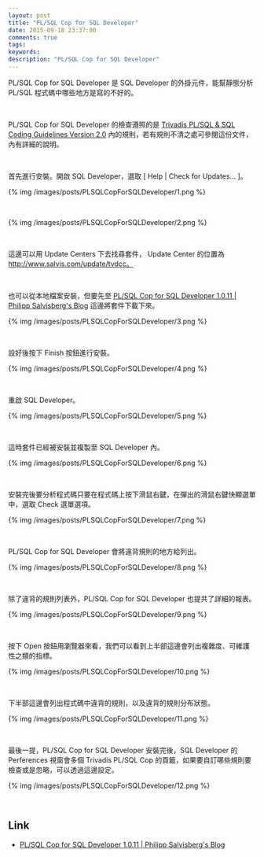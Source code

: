 ```yaml
---
layout: post
title: "PL/SQL Cop for SQL Developer"
date: 2015-09-18 23:37:00
comments: true
tags: 
keywords: 
description: "PL/SQL Cop for SQL Developer"
---
```


PL/SQL Cop for SQL Developer 是 SQL Developer 的外掛元件，能幫靜態分析 PL/SQL 程式碼中哪些地方是寫的不好的。  

<!-- More -->

<br/>


PL/SQL Cop for SQL Developer 的檢查遵照的是 [Trivadis PL/SQL &  SQL Coding Guidelines Version 2.0](http://www.trivadis.com/sites/default/files/downloads/PLSQL_and_SQL_Coding_Guidelines_2_0_HiRes.pdf) 內的規則，若有規則不清之處可參閱這份文件，內有詳細的說明。  

<br/>


首先進行安裝。開啟 SQL Developer，選取 [ Help | Check for Updates... ]。  

{% img /images/posts/PLSQLCopForSQLDeveloper/1.png %}

<br/>


{% img /images/posts/PLSQLCopForSQLDeveloper/2.png %}

<br/>

這邊可以用 Update Centers 下去找尋套件， Update Center 的位置為 http://www.salvis.com/update/tvdcc。  

<br/>


也可以從本地檔案安裝，但要先至 [PL/SQL Cop for SQL Developer 1.0.11 | Philipp Salvisberg's Blog](https://www.salvis.com/blog/downloads/tvdcc-trivadis-plsql-sql-codechecker-for-sql-developer/) 這邊將套件下載下來。  

{% img /images/posts/PLSQLCopForSQLDeveloper/3.png %}

<br/>


設好後按下 Finish 按鈕進行安裝。  

{% img /images/posts/PLSQLCopForSQLDeveloper/4.png %}

<br/>


重啟 SQL Developer。  

{% img /images/posts/PLSQLCopForSQLDeveloper/5.png %}

<br/>


這時套件已經被安裝並複製至 SQL Developer 內。  

{% img /images/posts/PLSQLCopForSQLDeveloper/6.png %}

<br/>


安裝完後要分析程式碼只要在程式碼上按下滑鼠右鍵，在彈出的滑鼠右鍵快顯選單中，選取 Check 選單選項。  

{% img /images/posts/PLSQLCopForSQLDeveloper/7.png %}

<br/>


PL/SQL Cop for SQL Developer 會將違背規則的地方給列出。  

{% img /images/posts/PLSQLCopForSQLDeveloper/8.png %}

<br/>


除了違背的規則列表外，PL/SQL Cop for SQL Developer 也提共了詳細的報表。  

{% img /images/posts/PLSQLCopForSQLDeveloper/9.png %}

<br/>


按下 Open 按鈕用瀏覽器來看，我們可以看到上半部這邊會列出複雜度、可維護性之類的指標。  

{% img /images/posts/PLSQLCopForSQLDeveloper/10.png %}

<br/>


下半部這邊會列出程式碼中違背的規則，以及違背的規則分布狀態。  

{% img /images/posts/PLSQLCopForSQLDeveloper/11.png %}

<br/>


最後一提，PL/SQL Cop for SQL Developer 安裝完後，SQL Developer 的 Perferences 視窗會多個 Trivadis PL/SQL Cop 的頁籤，如果要自訂哪些規則要檢查或是忽略，可以透過這邊設定。  

{% img /images/posts/PLSQLCopForSQLDeveloper/12.png %}

<br/>


Link
----
* [PL/SQL Cop for SQL Developer 1.0.11 | Philipp Salvisberg's Blog](https://www.salvis.com/blog/downloads/tvdcc-trivadis-plsql-sql-codechecker-for-sql-developer/)
